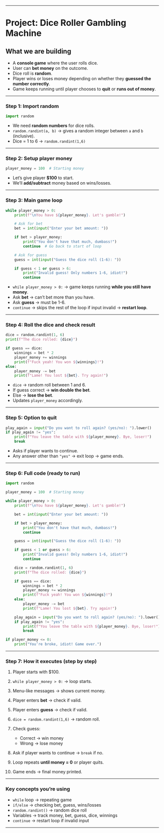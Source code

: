 
---

# **Project: Dice Roller Gambling Machine**

## **What we are building**

* A **console game** where the user rolls dice.
* User can **bet money** on the outcome.
* Dice roll is **random**.
* Player wins or loses money depending on whether they **guessed the number correctly**.
* Game keeps running until player chooses to **quit** or **runs out of money**.

---

### **Step 1: Import random**

```python
import random
```

* We need **random numbers** for dice rolls.
* `random.randint(a, b)` → gives a random integer between `a` and `b` (inclusive).
* Dice = 1 to 6 → `random.randint(1,6)`

---

### **Step 2: Setup player money**

```python
player_money = 100  # Starting money
```

* Let’s give player **\$100** to start.
* We’ll **add/subtract** money based on wins/losses.

---

### **Step 3: Main game loop**

```python
while player_money > 0:
    print(f"\nYou have ${player_money}. Let's gamble!")

    # Ask for bet
    bet = int(input("Enter your bet amount: "))

    if bet > player_money:
        print("You don't have that much, dumbass!")
        continue  # Go back to start of loop

    # Ask for guess
    guess = int(input("Guess the dice roll (1-6): "))

    if guess < 1 or guess > 6:
        print("Invalid guess! Only numbers 1-6, idiot!")
        continue
```

* `while player_money > 0:` → game keeps running **while you still have money**.
* Ask **bet** → can’t bet more than you have.
* Ask **guess** → must be 1-6.
* `continue` → skips the rest of the loop if input invalid → **restart loop**.

---

### **Step 4: Roll the dice and check result**

```python
dice = random.randint(1, 6)
print(f"The dice rolled: {dice}")

if guess == dice:
    winnings = bet * 2
    player_money += winnings
    print(f"Fuck yeah! You won ${winnings}!")
else:
    player_money -= bet
    print(f"Lame! You lost ${bet}. Try again!")
```

* `dice` → random roll between 1 and 6.
* If guess correct → **win double the bet**.
* Else → **lose the bet**.
* Updates `player_money` accordingly.

---

### **Step 5: Option to quit**

```python
play_again = input("Do you want to roll again? (yes/no): ").lower()
if play_again != "yes":
    print(f"You leave the table with ${player_money}. Bye, loser!")
    break
```

* Asks if player wants to continue.
* Any answer other than `"yes"` → exit loop → game ends.

---

### **Step 6: Full code (ready to run)**

```python
import random

player_money = 100  # Starting money

while player_money > 0:
    print(f"\nYou have ${player_money}. Let's gamble!")

    bet = int(input("Enter your bet amount: "))

    if bet > player_money:
        print("You don't have that much, dumbass!")
        continue

    guess = int(input("Guess the dice roll (1-6): "))

    if guess < 1 or guess > 6:
        print("Invalid guess! Only numbers 1-6, idiot!")
        continue

    dice = random.randint(1, 6)
    print(f"The dice rolled: {dice}")

    if guess == dice:
        winnings = bet * 2
        player_money += winnings
        print(f"Fuck yeah! You won ${winnings}!")
    else:
        player_money -= bet
        print(f"Lame! You lost ${bet}. Try again!")

    play_again = input("Do you want to roll again? (yes/no): ").lower()
    if play_again != "yes":
        print(f"You leave the table with ${player_money}. Bye, loser!")
        break

if player_money <= 0:
    print("You’re broke, idiot! Game over.")
```

---

### **Step 7: How it executes (step by step)**

1. Player starts with \$100.
2. `while player_money > 0:` → loop starts.
3. Menu-like messages → shows current money.
4. Player enters **bet** → check if valid.
5. Player enters **guess** → check if valid.
6. `dice = random.randint(1,6)` → random roll.
7. Check guess:

   * Correct → win money
   * Wrong → lose money
8. Ask if player wants to continue → `break` if no.
9. Loop repeats **until money = 0** or player quits.
10. Game ends → final money printed.

---

### **Key concepts you’re using**

* `while` loop → repeating game
* `if/else` → checking bet, guess, wins/losses
* `random.randint()` → random dice roll
* Variables → track money, bet, guess, dice, winnings
* `continue` → restart loop if invalid input

---
